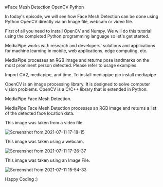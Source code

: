 
#Face Mesh Detection OpenCV Python




In today's episode, we will see how Face Mesh Detection can be done using Python OpenCV directly via an Image file, webcam or video file.


First of all you need to install OpenCV and Numpy. We will do this tutorial using the completed Python programming language so let's get started.

MediaPipe works with research and developers' solutions and applications for machine learning in mobile, web applications, edge computing, etc.

MediaPipe  processes an RGB image and returns pose landmarks on the most prominent person detected.  Please refer to usage examples.

Import CV2, mediapipe, and time.
To install mediapipe 
        pip install mediapipe

OpenCV is an image processing library. It is designed to solve computer vision problems. OpenCV is a C/C++ library that is extended in Python.

 MediaPipe Face Mesh Detection.

  MediaPipe Face Mesh Detection processes an RGB image and returns a list of the
  detected face location data.


This image was taken from a video file.

![Screenshot from 2021-07-11 17-18-15](https://user-images.githubusercontent.com/64675035/125196403-a579a680-e27b-11eb-9fc0-0e26fce22ec9.png)



This image was taken using a webcam.


![Screenshot from 2021-07-11 17-26-37](https://user-images.githubusercontent.com/64675035/125196425-bcb89400-e27b-11eb-9f3a-329c71bba05f.png)

This image was taken using an Image File.

![Screenshot from 2021-07-11 15-54-33](https://user-images.githubusercontent.com/64675035/125196441-c8a45600-e27b-11eb-9fde-58303ebbaaad.png)


Happy Coding :)
